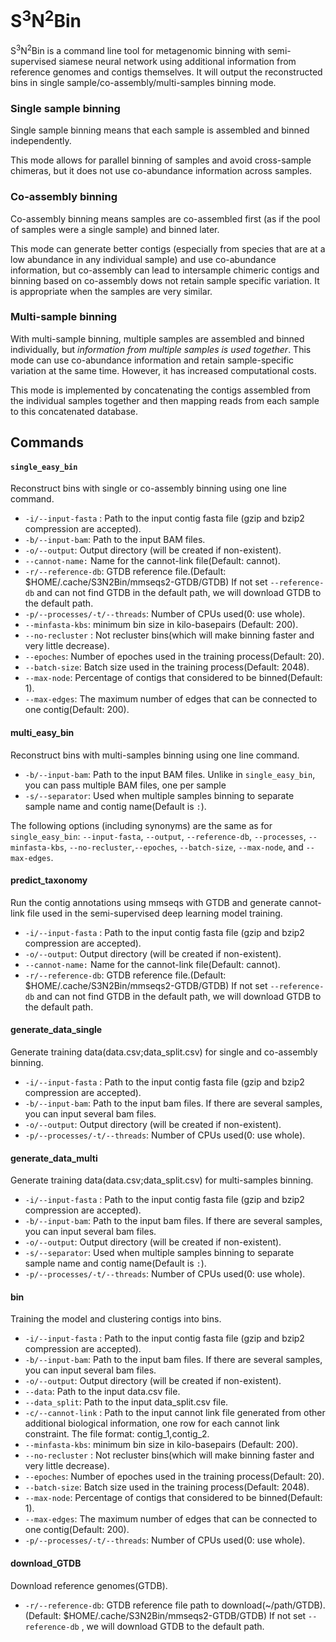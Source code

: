 # S<sup>3</sup>N<sup>2</sup>Bin

S<sup>3</sup>N<sup>2</sup>Bin is a command line tool for metagenomic binning with semi-supervised siamese neural network using additional information from reference genomes and contigs themselves. It will output the reconstructed bins in single sample/co-assembly/multi-samples binning mode.

### Single sample binning

Single sample binning means that each sample is assembled and binned
independently.

This mode allows for parallel binning of samples and avoid cross-sample
chimeras, but it does not use co-abundance information across samples.

### Co-assembly binning

Co-assembly binning means samples are co-assembled first (as if the pool of
samples were a single sample) and binned later.

This mode can generate better contigs (especially from species that are at a
low abundance in any individual sample) and use co-abundance information, but
co-assembly can lead to intersample chimeric contigs and binning based on
co-assembly dows not retain sample specific variation. It is appropriate when
the samples are very similar.

### Multi-sample binning

With multi-sample binning, multiple samples are assembled and binned
individually, but _information from multiple samples is used together_.
This mode can use co-abundance information and retain sample-specific
variation at the same time. However, it has increased computational costs.

This mode is implemented by concatenating the contigs assembled from the
individual samples together and then mapping reads from each sample to this
concatenated database.

## Commands

#### `single_easy_bin`

Reconstruct bins with single or co-assembly binning using one line command.

* `-i/--input-fasta` : Path to the input contig fasta file (gzip and bzip2 compression are accepted).
* `-b/--input-bam`: Path to the input BAM files.
* `-o/--output`: Output directory (will be created if non-existent).
* `--cannot-name:` Name for the cannot-link file(Default: cannot).
* `-r/--reference-db`: GTDB reference file.(Default: $HOME/.cache/S3N2Bin/mmseqs2-GTDB/GTDB) If not set `--reference-db` and can not find GTDB in the default path, we will download GTDB to the default path.
* `-p/--processes/-t/--threads`: Number of CPUs used(0: use whole).
* `--minfasta-kbs`: minimum bin size in kilo-basepairs (Default: 200).
* `--no-recluster` : Not recluster bins(which will make binning faster and very little decrease).
* `--epoches`: Number of epoches used in the training process(Default: 20).
* `--batch-size`: Batch size used in the training process(Default: 2048).
* `--max-node`: Percentage of contigs that considered to be binned(Default: 1).
* `--max-edges`: The maximum number of edges that can be connected to one contig(Default: 200).

#### multi_easy_bin

Reconstruct bins with multi-samples binning using one line command.


* `-b/--input-bam`: Path to the input BAM files. Unlike in `single_easy_bin`, you can pass multiple BAM files, one per sample
* `-s/--separator`: Used when multiple samples binning to separate sample name and contig name(Default is `:`).

The following options (including synonyms) are the same as for
`single_easy_bin`: `--input-fasta`, `--output`, `--reference-db`,
`--processes`, `--minfasta-kbs`, `--no-recluster`,`--epoches`, `--batch-size`, `--max-node`, and
`--max-edges`.

#### predict_taxonomy

Run the contig annotations using mmseqs with GTDB and generate cannot-link file used in the semi-supervised deep learning model training.

* `-i/--input-fasta` : Path to the input contig fasta file (gzip and bzip2 compression are accepted).
* `-o/--output`: Output directory (will be created if non-existent).
* `--cannot-name:` Name for the cannot-link file(Default: cannot).
* `-r/--reference-db`: GTDB reference file.(Default: $HOME/.cache/S3N2Bin/mmseqs2-GTDB/GTDB) If not set `--reference-db` and can not find GTDB in the default path, we will download GTDB to the default path.

#### generate_data_single

Generate training data(data.csv;data_split.csv) for single and co-assembly binning.

* `-i/--input-fasta` : Path to the input contig fasta file (gzip and bzip2 compression are accepted).
* `-b/--input-bam`: Path to the input bam files. If there are several samples, you can input several bam files.
* `-o/--output`: Output directory (will be created if non-existent).
* `-p/--processes/-t/--threads`: Number of CPUs used(0: use whole).

#### generate_data_multi

Generate training data(data.csv;data_split.csv) for multi-samples binning.

* `-i/--input-fasta` : Path to the input contig fasta file (gzip and bzip2 compression are accepted).
* `-b/--input-bam`: Path to the input bam files. If there are several samples, you can input several bam files.
* `-o/--output`: Output directory (will be created if non-existent).
* `-s/--separator`: Used when multiple samples binning to separate sample name and contig name(Default is `:`).
* `-p/--processes/-t/--threads`: Number of CPUs used(0: use whole).

#### bin

Training the model and clustering contigs into bins.

* `-i/--input-fasta` : Path to the input contig fasta file (gzip and bzip2 compression are accepted).
* `-b/--input-bam`: Path to the input bam files. If there are several samples, you can input several bam files.
* `-o/--output`: Output directory (will be created if non-existent).
* `--data`: Path to the input data.csv file.
* `--data_split`: Path to the input data_split.csv file.
* `-c/--cannot-link` : Path to the input cannot link file generated from other additional biological information, one row for each cannot link constraint. The file format: contig_1,contig_2.
* `--minfasta-kbs`: minimum bin size in kilo-basepairs (Default: 200).
* `--no-recluster` : Not recluster bins(which will make binning faster and very little decrease).
* `--epoches`: Number of epoches used in the training process(Default: 20).
* `--batch-size`: Batch size used in the training process(Default: 2048).
* `--max-node`: Percentage of contigs that considered to be binned(Default: 1).
* `--max-edges`: The maximum number of edges that can be connected to one contig(Default: 200).
* `-p/--processes/-t/--threads`: Number of CPUs used(0: use whole).

#### download_GTDB

Download reference genomes(GTDB).

* `-r/--reference-db`: GTDB reference file path to download(~/path/GTDB).(Default: $HOME/.cache/S3N2Bin/mmseqs2-GTDB/GTDB) If not set `--reference-db` , we will download GTDB to the default path.


